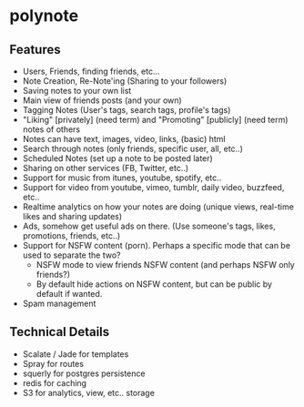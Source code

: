 # polynote

## Features

* Users, Friends, finding friends, etc...
* Note Creation, Re-Note'ing (Sharing to your followers)
* Saving notes to your own list
* Main view of friends posts (and your own)
* Tagging Notes (User's tags, search tags, profile's tags)
* "Liking" [privately] (need term) and "Promoting" [publicly] (need term) notes of others
* Notes can have text, images, video, links, (basic) html
* Search through notes (only friends, specific user, all, etc..)
* Scheduled Notes (set up a note to be posted later)
* Sharing on other services (FB, Twitter, etc..)
* Support for music from itunes, youtube, spotify, etc..
* Support for video from youtube, vimeo, tumblr, daily video, buzzfeed, etc..
* Realtime analytics on how your notes are doing (unique views, real-time likes and sharing updates)
* Ads, somehow get useful ads on there. (Use someone's tags, likes, promotions, friends, etc..)
* Support for NSFW content (porn). Perhaps a specific mode that can be used to separate the two?
  * NSFW mode to view friends NSFW content (and perhaps NSFW only friends?)
  * By default hide actions on NSFW content, but can be public by default if wanted.
* Spam management

## Technical Details

* Scalate / Jade for templates
* Spray for routes
* squerly for postgres persistence
* redis for caching
* S3 for analytics, view, etc.. storage
